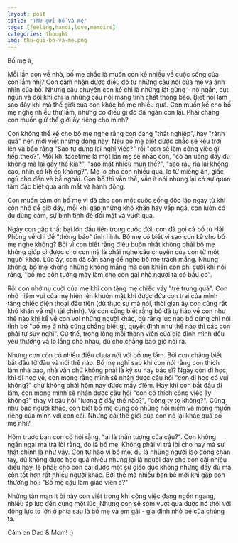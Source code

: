 ```yaml
---
layout: post
title: "Thư gửi bố và mẹ"
tags: [feeling,hanoi,love,memoirs]
categories: thought
img: thu-gui-bo-va-me.png
---
```

Bố mẹ à,

Mỗi lần con về nhà, bố mẹ chắc là muốn con kể nhiều về cuộc sống của con lắm nhỉ? Con cảm nhận được điều đó từ những câu nói của mẹ và ánh nhìn của bố. Nhưng câu chuyện con kể chỉ là những lát gừng - nó ngắn, cụt ngủn và đôi khi chỉ là những câu nói mang tính chất thông báo. Biết nói làm sao đây khi mà thế giới của con khác bố mẹ nhiều quá. Con muốn kể cho bố mẹ nghe nhiều thứ lắm, nhưng có điều gì đó đã ngăn con lại. Phải chăng con muốn giữ thế giới ấy riêng cho mình?

Con không thể kể cho bố mẹ nghe rằng con đang "thất nghiệp", hay "rảnh quá" nên mới viết những dòng này. Nếu bố mẹ biết được chắc sẽ kêu trời lên và bảo rằng "Sao tự dưng lại nghỉ việc?" rồi "con sẽ làm công việc gì tiếp theo?". Mỗi khi facetime là một lần mẹ sẽ nhắc con, "có ăn uống đầy đủ không mà lại gầy thế kia?", "sao mặt nhiều mụn thế?", "sao râu ria lại không cạo, nhìn có khiếp không?". Mẹ lo cho con nhiều quá, lo từ miếng ăn, giấc ngủ cho đến vẻ bề ngoài. Còn bố thì vẫn thế, vẫn ít nói nhưng lại có sự quan tâm đặc biệt qua ánh mắt và hành động.

Con muốn cảm ơn bố mẹ vì đã cho con một cuộc sống độc lập ngay từ khi còn nhỏ để giờ đây, mỗi khi gặp những khó khăn hay vấp ngã, con luôn có đủ dũng cảm, sự bình tĩnh để đối mặt và vượt qua. 

Ngày con gặp thất bại lớn đầu tiên trong cuộc đời, con đã gọi cả bố từ Hải Phòng về chỉ để "thông báo" tình hình. Bố mẹ có biết vì sao con kể cho bố mẹ nghe không? Bởi vì con biết rằng điều buồn nhất không phải bố mẹ không giúp gì được cho con mà là phải nghe câu chuyện của con từ một người khác. Lúc ấy, con đã sẵn sàng để nghe bố mẹ trách mắng. Nhưng không, bố mẹ không những không mắng mà còn khiến con phì cười khi nói rằng, "bố mẹ còn tưởng mày làm cho con gái nhà người ta có bầu cơ".

Rồi con nhớ nụ cười của mẹ khi con tặng mẹ chiếc váy "trẻ trung quá". Con nhớ niềm vui của mẹ hiện lên khuôn mặt khi được đứa con trai của mình tặng chiếc điện thoại đầu tiên (dù thực sự mà nói, thời gian ấy con cũng rất khó khăn về mặt tài chính). Và con cũng biết rằng bố đã tự hào về con như thế nào khi kể về con với những người khác, dù rằng lúc nào bố cũng chỉ nói tỉnh bơ "bố mẹ ở nhà cũng chẳng biết gì, quyết định như thế nào thì các con phải tự suy nghĩ". Cứ thế, trong lòng mỗi thành viên của gia đình mình đều yêu thương và lo lắng cho nhau, dù cho chẳng bao giờ nói ra.

Nhưng con còn có nhiều điều chưa nói với bố mẹ lắm. Bởi con chẳng biết bắt đầu từ đâu và nói thế nào. Bố mẹ nghĩ sao khi con nói rằng con thích làm nhà báo, nhà văn chứ không phải là kỹ sư hay bác sĩ? Ngày còn đi học, khi đi học về, con mong rằng mình sẽ nhận được câu hỏi "con đi học có vui không?" chứ không phải hôm nay được mấy điểm. Hay khi con bắt đầu đi làm, con mong mình sẽ nhận được câu hỏi "con có thích công việc ấy không?" thay vì câu hỏi "lương ở đấy thế nào?", "công ty to không?". Cũng như bao người khác, con biết bố mẹ cũng có những nỗi niềm và mong muốn riêng của mình với con cái. Nhưng cái thế giới của con nó lại khác quá bố mẹ nhỉ?

Hôm trước bạn con có hỏi rằng, "ai là thần tượng của cậu?". Con không ngần ngại mà trả lời rằng, đó là bố mẹ. Không phải vì trả lời cho hay mà sự thật chính là như vậy. Con tự hào vì bố mẹ, dù là những người lao động chân tay, dù không được học quá nhiều nhưng lại là người dạy cho con cái nhiều điều hay, lẽ phải; cho con cái được một sự giáo dục không những đầy đủ mà còn tốt hơn rất nhiều người khác. Bởi thế mà nhiều bạn bè mới khi gặp con thường hỏi: "Bố mẹ cậu làm giáo viên à?"

Những tản mạn ít ỏi này con viết trong khi công việc đang ngổn ngang, nhiều áp lực đến cùng một lúc. Nhưng con sẽ sớm vượt qua được nó thôi với động lực to lớn ở phía sau là bố mẹ và em gái - gia đình nhỏ bé của chúng ta.

Cảm ơn Dad & Mom! :)



